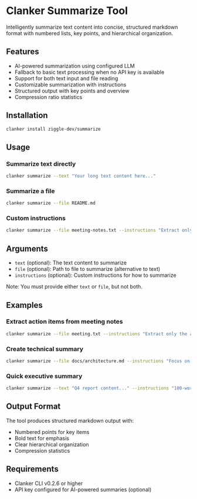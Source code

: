 # Clanker Summarize Tool

Intelligently summarize text content into concise, structured markdown format with numbered lists, key points, and hierarchical organization.

## Features

- AI-powered summarization using configured LLM
- Fallback to basic text processing when no API key is available
- Support for both text input and file reading
- Customizable summarization with instructions
- Structured output with key points and overview
- Compression ratio statistics

## Installation

```bash
clanker install ziggle-dev/summarize
```

## Usage

### Summarize text directly
```bash
clanker summarize --text "Your long text content here..."
```

### Summarize a file
```bash
clanker summarize --file README.md
```

### Custom instructions
```bash
clanker summarize --file meeting-notes.txt --instructions "Extract only action items"
```

## Arguments

- `text` (optional): The text content to summarize
- `file` (optional): Path to file to summarize (alternative to text)
- `instructions` (optional): Custom instructions for how to summarize

Note: You must provide either `text` or `file`, but not both.

## Examples

### Extract action items from meeting notes
```bash
clanker summarize --file meeting.txt --instructions "Extract only the action items and deadlines"
```

### Create technical summary
```bash
clanker summarize --file docs/architecture.md --instructions "Focus on key design decisions"
```

### Quick executive summary
```bash
clanker summarize --text "Q4 report content..." --instructions "100-word executive summary"
```

## Output Format

The tool produces structured markdown output with:
- Numbered points for key items
- Bold text for emphasis
- Clear hierarchical organization
- Compression statistics

## Requirements

- Clanker CLI v0.2.6 or higher
- API key configured for AI-powered summaries (optional)